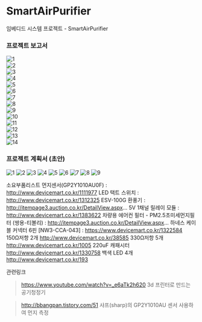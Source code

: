# SmartAirPurifier
임베디드 시스템 프로젝트 - SmartAirPurifier


### 프로젝트 보고서   
![1](https://user-images.githubusercontent.com/33712754/50219780-9556fe80-03d3-11e9-83e6-f46263717b5b.PNG)   
![2](https://user-images.githubusercontent.com/33712754/50219762-92f4a480-03d3-11e9-8bf8-4afce247a92a.PNG)   
![3](https://user-images.githubusercontent.com/33712754/50219764-92f4a480-03d3-11e9-9561-bbd15e66b471.PNG)   
![4](https://user-images.githubusercontent.com/33712754/50219765-938d3b00-03d3-11e9-8fa6-7a114f0a9d40.PNG)   
![5](https://user-images.githubusercontent.com/33712754/50219766-938d3b00-03d3-11e9-84b2-845fe495e73a.PNG)   
![6](https://user-images.githubusercontent.com/33712754/50219767-938d3b00-03d3-11e9-930a-630424c09071.PNG)   
![7](https://user-images.githubusercontent.com/33712754/50219769-9425d180-03d3-11e9-8cd5-0c2c7979dbdc.PNG)   
![8](https://user-images.githubusercontent.com/33712754/50219770-9425d180-03d3-11e9-8925-889ef91a609d.PNG)   
![9](https://user-images.githubusercontent.com/33712754/50219771-9425d180-03d3-11e9-8152-3e0e5e9d10ef.PNG)   
![10](https://user-images.githubusercontent.com/33712754/50219774-9425d180-03d3-11e9-9909-9c97ec77674d.PNG)   
![11](https://user-images.githubusercontent.com/33712754/50219775-94be6800-03d3-11e9-9e8f-c1e7f5205428.PNG)   
![12](https://user-images.githubusercontent.com/33712754/50219776-94be6800-03d3-11e9-99fb-eafc0d8ae55f.PNG)   
![13](https://user-images.githubusercontent.com/33712754/50219777-94be6800-03d3-11e9-9a59-cdf5e76a347e.PNG)   
![14](https://user-images.githubusercontent.com/33712754/50219778-9556fe80-03d3-11e9-9ae3-f55c4fa527fa.PNG)   



            
### 프로젝트 계획서 (초안)

![1](https://user-images.githubusercontent.com/33712754/46870959-12617700-ce6b-11e8-856d-8e9e5d78927c.PNG)
![2](https://user-images.githubusercontent.com/33712754/46870963-168d9480-ce6b-11e8-8e9c-34509e626fde.PNG)
![3](https://user-images.githubusercontent.com/33712754/46870964-17262b00-ce6b-11e8-836a-0535a8ac87cb.PNG)
![4](https://user-images.githubusercontent.com/33712754/46870965-17262b00-ce6b-11e8-9178-ec5944e99f3c.PNG)
![5](https://user-images.githubusercontent.com/33712754/46870966-17262b00-ce6b-11e8-86ec-3180666d364e.PNG)
![6](https://user-images.githubusercontent.com/33712754/46870967-17bec180-ce6b-11e8-9983-93c1d77ba900.PNG)
![7](https://user-images.githubusercontent.com/33712754/46870969-17bec180-ce6b-11e8-942b-3489bf2ccd93.PNG)
![8](https://user-images.githubusercontent.com/33712754/46870970-17bec180-ce6b-11e8-8812-8fb00239e270.PNG)
![9](https://user-images.githubusercontent.com/33712754/46870972-18575800-ce6b-11e8-86bf-62138804bce7.PNG)



소요부품리스트
먼지센서(GP2Y1010AU0F) : http://www.devicemart.co.kr/1111977
LED 택트 스위치 : http://www.devicemart.co.kr/1312325
ESV-100G 환풍기 : http://itempage3.auction.co.kr/DetailView.aspx...
5V 1채널 릴레이 모듈 : http://www.devicemart.co.kr/1383622
차량용 에어컨 필터 - PM2.5초미세먼지필터 (쌍용-티볼리) : http://itempage3.auction.co.kr/DetailView.aspx...
하네스 케이블 커넥터 6핀 [NW3-CCA-043] : https://www.devicemart.co.kr/1322584 
150Ω저항 2개
http://www.devicemart.co.kr/38585
330Ω저항 5개
http://www.devicemart.co.kr/1005
220uF 캐패시터
http://www.devicemart.co.kr/1330758
백색 LED 4개
http://www.devicemart.co.kr/193


관련링크


> https://www.youtube.com/watch?v=_e6aTk2h620 3d 프린터로 만드는 공기청정기


> http://bbangpan.tistory.com/51 샤프(sharp)의 GP2Y1010AU 센서 사용하여 먼지 측정

